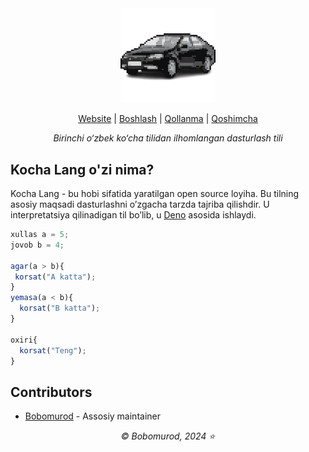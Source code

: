 <div align="center">
  <picture>
    <img
      alt="Kocha dasturlash tili - Birinchi o‘zbek ko‘cha tilidan ilhomlangan dasturlash tili"
      width="30%"
      src="https://github.com/kocha-lang/docs/blob/main/src/assets/22.png"
    >
  </picture>

[Website][Kocha] | [Boshlash] | [Qollanma] | [Qoshimcha]

_Birinchi o‘zbek ko‘cha tilidan ilhomlangan dasturlash tili_

</div>

[Kocha]: https://www.kocha-lang.uz/
[Boshlash]: https://www.kocha-lang.uz/start/install/
[Qollanma]: https://www.kocha-lang.uz/start/install/
[Qoshimcha]: https://github.com/kocha-lang/extension

## Kocha Lang o'zi nima?

Kocha Lang - bu hobi sifatida yaratilgan open source loyiha. Bu tilning asosiy
maqsadi dasturlashni o’zgacha tarzda tajriba qilishdir.
U interpretatsiya qilinadigan til bo’lib, u [Deno](https://deno.com/) asosida
ishlaydi.

```js
xullas a = 5;
jovob b = 4;

agar(a > b){
 korsat("A katta");
}
yemasa(a < b){
  korsat("B katta");
}

oxiri{
  korsat("Teng");
}
```

## Contributors

- [Bobomurod](https://github.com/mmnvb) - Assosiy maintainer

<div align="center">
  <i>© Bobomurod, 2024 ⭐️</i>
</div>
